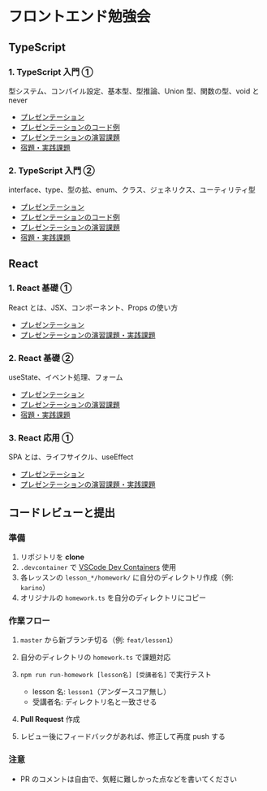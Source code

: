 # フロントエンド勉強会

## TypeScript

### 1. TypeScript 入門 ①

型システム、コンパイル設定、基本型、型推論、Union 型、関数の型、void と never

- [プレゼンテーション](https://cdefined.github.io/front-kaizen/typescript-lessons/lesson_1/slides.html)
- [プレゼンテーションのコード例](/typescript-lessons/lesson_1/slides_examples.ts)
- [プレゼンテーションの演習課題](/typescript-lessons/lesson_1/task.md)
- [宿題・実践課題](/typescript-lessons/lesson_1/homework/README.md)

### 2. TypeScript 入門 ②

interface、type、型の拡、enum、クラス、ジェネリクス、ユーティリティ型

- [プレゼンテーション](https://cdefined.github.io/front-kaizen/typescript-lessons/lesson_2/slides.html)
- [プレゼンテーションのコード例](/typescript-lessons/lesson_2/slides_examples.ts)
- [プレゼンテーションの演習課題](/typescript-lessons/lesson_2/task.md)
- [宿題・実践課題](/typescript-lessons/lesson_2/homework/README.md)

## React

### 1. React 基礎 ①

React とは、JSX、コンポーネント、Props の使い方

- [プレゼンテーション](https://cdefined.github.io/front-kaizen/react-lessons/lesson_1/slides.html)
- [プレゼンテーションの演習課題・実践課題](/react-lessons/lesson_1/task.md)

### 2. React 基礎 ②

useState、イベント処理、フォーム

- [プレゼンテーション](https://cdefined.github.io/front-kaizen/react-lessons/lesson_2/slides.html)
- [プレゼンテーションの演習課題](/react-lessons/lesson_2/task.md)
- [宿題・実践課題](/react-lessons/lesson_2/homework/README.md)

### 3. React 応用 ①

SPA とは、ライフサイクル、useEffect

- [プレゼンテーション](https://cdefined.github.io/front-kaizen/react-lessons/lesson_3/slides.html)
- [プレゼンテーションの演習課題・実践課題](/react-lessons/lesson_3/task.md)

## コードレビューと提出

### 準備

1. リポジトリを **clone**
1. `.devcontainer` で [VSCode Dev Containers](https://code.visualstudio.com/docs/devcontainers/containers) 使用
1. 各レッスンの `lesson_*/homework/` に自分のディレクトリ作成（例: `karino`）
1. オリジナルの `homework.ts` を自分のディレクトリにコピー

### 作業フロー

1. `master` から新ブランチ切る（例: `feat/lesson1`）
1. 自分のディレクトリの `homework.ts` で課題対応
1. `npm run run-homework [lesson名] [受講者名]` で実行テスト

   - lesson 名: `lesson1`（アンダースコア無し）
   - 受講者名: ディレクトリ名と一致させる

1. **Pull Request** 作成
1. レビュー後にフィードバックがあれば、修正して再度 push する

### 注意

- PR のコメントは自由で、気軽に難しかった点などを書いてください
